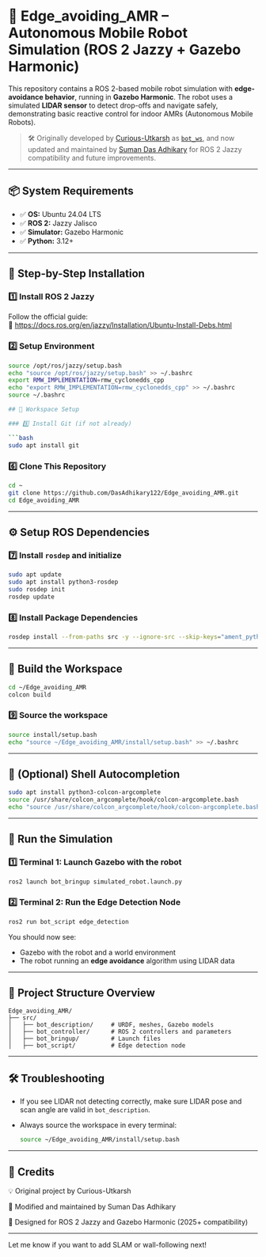 # 🤖 Edge_avoiding_AMR – Autonomous Mobile Robot Simulation (ROS 2 Jazzy + Gazebo Harmonic)

This repository contains a ROS 2-based mobile robot simulation with **edge-avoidance behavior**, running in **Gazebo Harmonic**. The robot uses a simulated **LIDAR sensor** to detect drop-offs and navigate safely, demonstrating basic reactive control for indoor AMRs (Autonomous Mobile Robots).

> 🛠️ Originally developed by [Curious-Utkarsh](https://github.com/Curious-Utkarsh) as [`bot_ws`](https://github.com/Curious-Utkarsh/bot_ws), and now updated and maintained by [Suman Das Adhikary](https://github.com/DasAdhikary122) for ROS 2 Jazzy compatibility and future improvements.

---

## 📦 System Requirements

- ✅ **OS:** Ubuntu 24.04 LTS
- ✅ **ROS 2:** Jazzy Jalisco
- ✅ **Simulator:** Gazebo Harmonic
- ✅ **Python:** 3.12+

---

## 🧰 Step-by-Step Installation

### 1️⃣ Install ROS 2 Jazzy

Follow the official guide:  
🔗 https://docs.ros.org/en/jazzy/Installation/Ubuntu-Install-Debs.html

### 2️⃣ Setup Environment

```bash
source /opt/ros/jazzy/setup.bash
echo "source /opt/ros/jazzy/setup.bash" >> ~/.bashrc
export RMW_IMPLEMENTATION=rmw_cyclonedds_cpp
echo "export RMW_IMPLEMENTATION=rmw_cyclonedds_cpp" >> ~/.bashrc
source ~/.bashrc

## 🧠 Workspace Setup

### 5️⃣ Install Git (if not already)

```bash
sudo apt install git
```

### 6️⃣ Clone This Repository

```bash
cd ~
git clone https://github.com/DasAdhikary122/Edge_avoiding_AMR.git
cd Edge_avoiding_AMR

```

---

## ⚙️ Setup ROS Dependencies

### 7️⃣ Install `rosdep` and initialize

```bash
sudo apt update
sudo apt install python3-rosdep
sudo rosdep init
rosdep update

```

### 8️⃣ Install Package Dependencies

```bash
rosdep install --from-paths src -y --ignore-src --skip-keys="ament_python"
```

---

## 🧱 Build the Workspace

```bash
cd ~/Edge_avoiding_AMR
colcon build
```

### 9️⃣ Source the workspace

```bash
source install/setup.bash
echo "source ~/Edge_avoiding_AMR/install/setup.bash" >> ~/.bashrc

```

---

## 🧩 (Optional) Shell Autocompletion

```bash
sudo apt install python3-colcon-argcomplete
source /usr/share/colcon_argcomplete/hook/colcon-argcomplete.bash
echo "source /usr/share/colcon_argcomplete/hook/colcon-argcomplete.bash" >> ~/.bashrc

```

---

## 🚀 Run the Simulation

### 1️⃣ Terminal 1: Launch Gazebo with the robot

```bash
ros2 launch bot_bringup simulated_robot.launch.py
```

### 2️⃣ Terminal 2: Run the Edge Detection Node

```bash
ros2 run bot_script edge_detection
```

You should now see:

* Gazebo with the robot and a world environment
* The robot running an **edge avoidance** algorithm using LIDAR data

---

## 📁 Project Structure Overview

```
Edge_avoiding_AMR/
├── src/
│   ├── bot_description/     # URDF, meshes, Gazebo models
│   ├── bot_controller/      # ROS 2 controllers and parameters
│   ├── bot_bringup/         # Launch files
│   ├── bot_script/          # Edge detection node

```

---

## 🛠 Troubleshooting

* If you see LIDAR not detecting correctly, make sure LIDAR pose and scan angle are valid in `bot_description`.
* Always source the workspace in every terminal:

  ```bash
  source ~/Edge_avoiding_AMR/install/setup.bash
  ```

---

## 🙌 Credits
💡 Original project by Curious-Utkarsh

🔄 Modified and maintained by Suman Das Adhikary

🧪 Designed for ROS 2 Jazzy and Gazebo Harmonic (2025+ compatibility)



---

Let me know if you want to add SLAM or wall-following next!

